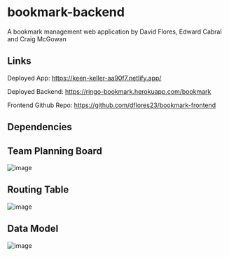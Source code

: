 # bookmark-backend
A bookmark management web application by David Flores, Edward Cabral and Craig McGowan
## Links

Deployed App: https://keen-keller-aa90f7.netlify.app/

Deployed Backend: https://ringo-bookmark.herokuapp.com/bookmark

Frontend Github Repo: https://github.com/dflores23/bookmark-frontend 


## Dependencies

## Team Planning Board
![image](https://user-images.githubusercontent.com/87156044/142070338-ce7806a7-9844-4f35-8908-5be56d03b38c.png)

## Routing Table
![image](https://user-images.githubusercontent.com/87156044/142260268-9300007d-b8d2-45c3-bc45-4bd1984f02ac.png)

## Data Model
![image](https://user-images.githubusercontent.com/87156044/142261557-ef657819-9adc-4f61-bc5d-b09d5aae0f8b.png)


